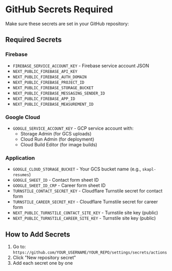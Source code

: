 # GitHub Secrets Required

Make sure these secrets are set in your GitHub repository:

## Required Secrets

### Firebase
- `FIREBASE_SERVICE_ACCOUNT_KEY` - Firebase service account JSON
- `NEXT_PUBLIC_FIREBASE_API_KEY`
- `NEXT_PUBLIC_FIREBASE_AUTH_DOMAIN`
- `NEXT_PUBLIC_FIREBASE_PROJECT_ID`
- `NEXT_PUBLIC_FIREBASE_STORAGE_BUCKET`
- `NEXT_PUBLIC_FIREBASE_MESSAGING_SENDER_ID`
- `NEXT_PUBLIC_FIREBASE_APP_ID`
- `NEXT_PUBLIC_FIREBASE_MEASUREMENT_ID`

### Google Cloud
- `GOOGLE_SERVICE_ACCOUNT_KEY` - GCP service account with:
  - Storage Admin (for GCS uploads)
  - Cloud Run Admin (for deployment)
  - Cloud Build Editor (for image builds)

### Application
- `GOOGLE_CLOUD_STORAGE_BUCKET` - Your GCS bucket name (e.g., `skapl-resumes`)
- `GOOGLE_SHEET_ID` - Contact form sheet ID
- `GOOGLE_SHEET_ID_CRP` - Career form sheet ID
- `TURNSTILE_CONTACT_SECRET_KEY` - Cloudflare Turnstile secret for contact form
- `TURNSTILE_CAREER_SECRET_KEY` - Cloudflare Turnstile secret for career form
- `NEXT_PUBLIC_TURNSTILE_CONTACT_SITE_KEY` - Turnstile site key (public)
- `NEXT_PUBLIC_TURNSTILE_CAREER_SITE_KEY` - Turnstile site key (public)

## How to Add Secrets

1. Go to: `https://github.com/YOUR_USERNAME/YOUR_REPO/settings/secrets/actions`
2. Click "New repository secret"
3. Add each secret one by one

